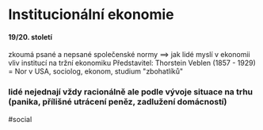 # Institucionální ekonomie
#### 19/20. století
zkoumá psané a nepsané společenské normy ==> jak lidé myslí v ekonomii
vliv institucí na tržní ekonomiku
Představitel: Thorstein Veblen (1857 - 1929) = Nor v USA, sociolog, ekonom, studium "zbohatlíků"

### lidé nejednají vždy racionálně ale podle vývoje situace na trhu (panika, přílišné utrácení peněz, zadlužení domácností)
#social 
